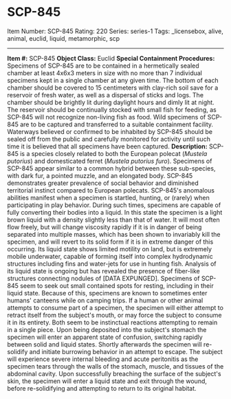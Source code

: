 # SCP-845
Item Number: SCP-845
Rating: 220
Series: series-1
Tags: _licensebox, alive, animal, euclid, liquid, metamorphic, scp

---

  
**Item #:** SCP-845 
**Object Class:** Euclid
**Special Containment Procedures:** Specimens of SCP-845 are to be contained in a hermetically sealed chamber at least 4x6x3 meters in size with no more than 7 individual specimens kept in a single chamber at any given time. The bottom of each chamber should be covered to 15 centimeters with clay-rich soil save for a reservoir of fresh water, as well as a dispersal of sticks and logs. The chamber should be brightly lit during daylight hours and dimly lit at night. The reservoir should be continually stocked with small fish for feeding, as SCP-845 will not recognize non-living fish as food.
Wild specimens of SCP-845 are to be captured and transferred to a suitable containment facility. Waterways believed or confirmed to be inhabited by SCP-845 should be sealed off from the public and carefully monitored for activity until such time it is believed that all specimens have been captured.
**Description:** SCP-845 is a species closely related to both the European polecat (_Mustela putorius_) and domesticated ferret (_Mustela putorius furo_). Specimens of SCP-845 appear similar to a common hybrid between these sub-species, with dark fur, a pointed muzzle, and an elongated body. SCP-845 demonstrates greater prevalence of social behavior and diminished territorial instinct compared to European polecats.
SCP-845's anomalous abilities manifest when a specimen is startled, hunting, or (rarely) when participating in play behavior. During such times, specimens are capable of fully converting their bodies into a liquid. In this state the specimen is a light brown liquid with a density slightly less than that of water. It will most often flow freely, but will change viscosity rapidly if it is in danger of being separated into multiple masses, which has been shown to invariably kill the specimen, and will revert to its solid form if it is in extreme danger of this occurring. Its liquid state shows limited motility on land, but is extremely mobile underwater, capable of forming itself into complex hydrodynamic structures including fins and water-jets for use in hunting fish. Analysis of its liquid state is ongoing but has revealed the presence of fiber-like structures connecting nodules of [DATA EXPUNGED].
Specimens of SCP-845 seem to seek out small contained spots for resting, including in their liquid state. Because of this, specimens are known to sometimes enter humans' canteens while on camping trips. If a human or other animal attempts to consume part of a specimen, the specimen will either attempt to retract itself from the subject's mouth, or may force the subject to consume it in its entirety. Both seem to be instinctual reactions attempting to remain in a single piece. Upon being deposited into the subject's stomach the specimen will enter an apparent state of confusion, switching rapidly between solid and liquid states. Shortly afterwards the specimen will re-solidify and initiate burrowing behavior in an attempt to escape. The subject will experience severe internal bleeding and acute peritonitis as the specimen tears through the walls of the stomach, muscle, and tissues of the abdominal cavity. Upon successfully breaching the surface of the subject's skin, the specimen will enter a liquid state and exit through the wound, before re-solidifying and attempting to return to its original habitat.